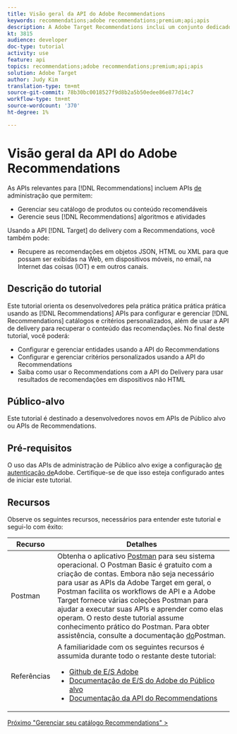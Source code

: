 ```yaml
---
title: Visão geral da API do Adobe Recommendations
keywords: recommendations;adobe recommendations;premium;api;apis
description: A Adobe Target Recommendations inclui um conjunto dedicado de APIs que permitem gerenciar seu catálogo de produtos e/ou conteúdo recomendáveis; gerenciar seus algoritmos e campanhas de recomendações; e fornecer recomendações em objetos JSON, HTML ou XML a serem exibidos em Web, dispositivos móveis, email, IOT e outros canais.
kt: 3815
audience: developer
doc-type: tutorial
activity: use
feature: api
topics: recommendations;adobe recommendations;premium;api;apis
solution: Adobe Target
author: Judy Kim
translation-type: tm+mt
source-git-commit: 78b30bc0018527f9d8b2a5b50edee86e877d14c7
workflow-type: tm+mt
source-wordcount: '370'
ht-degree: 1%

---
```



# Visão geral da API do Adobe Recommendations

As APIs relevantes para [!DNL Recommendations] incluem APIs [de](https://docs.adobe.com/content/help/en/target-learn/apis/api-overview.md) administração que permitem:

* Gerenciar seu catálogo de produtos ou conteúdo recomendáveis
* Gerencie seus [!DNL Recommendations] algoritmos e atividades

Usando a API [!DNL Target] do [](https://docs.adobe.com/content/help/en/target-learn/apis/api-overview.md) delivery com a Recommendations, você também pode:

* Recupere as recomendações em objetos JSON, HTML ou XML para que possam ser exibidas na Web, em dispositivos móveis, no email, na Internet das coisas (IOT) e em outros canais.

## Descrição do tutorial

Este tutorial orienta os desenvolvedores pela prática prática prática prática usando as [!DNL Recommendations] APIs para configurar e gerenciar [!DNL Recommendations] catálogos e critérios personalizados, além de usar a API de delivery para recuperar o conteúdo das recomendações. No final deste tutorial, você poderá:

* Configurar e gerenciar entidades usando a API do Recommendations
* Configurar e gerenciar critérios personalizados usando a API do Recommendations
* Saiba como usar o Recommendations com a API do Delivery para usar resultados de recomendações em dispositivos não HTML

## Público-alvo

Este tutorial é destinado a desenvolvedores novos em APIs de Público alvo ou APIs de Recommendations.

## Pré-requisitos

O uso das APIs de administração de Público alvo exige a configuração [de autenticação de](../apis/configure-io-target-integration.md)Adobe. Certifique-se de que isso esteja configurado antes de iniciar este tutorial.

## Recursos

Observe os seguintes recursos, necessários para entender este tutorial e segui-lo com êxito:

| Recurso | Detalhes |
| --- | --- |
| Postman | Obtenha o aplicativo [Postman](https://www.postman.com/downloads/) para seu sistema operacional. O Postman Basic é gratuito com a criação de contas. Embora não seja necessário para usar as APIs da Adobe Target em geral, o Postman facilita os workflows de API e a Adobe Target fornece várias coleções Postman para ajudar a executar suas APIs e aprender como elas operam. O resto deste tutorial assume conhecimento prático do Postman. Para obter assistência, consulte a documentação [do](https://learning.getpostman.com/)Postman. |
| Referências | A familiaridade com os seguintes recursos é assumida durante todo o restante deste tutorial:<UL><li>[Github de E/S Adobe](https://github.com/adobeio)</li><li>[Documentação de E/S do Adobe do Público alvo](https://developers.adobetarget.com/api/#introduction)</li><li>[Documentação da API do Recommendations](https://developers.adobetarget.com/api/recommendations/)</li></ul> |

[Próximo &quot;Gerenciar seu catálogo Recommendations&quot; >](manage-catalog.md)
